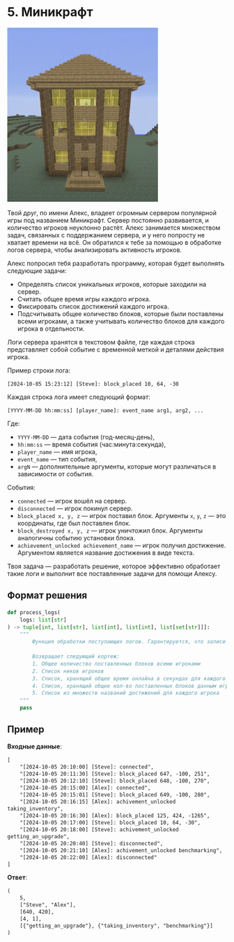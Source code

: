 # 5. Миникрафт
<img src="../assets/problem_5.png" height="400">

Твой друг, по имени Алекс, владеет огромным сервером популярной игры под названием Миникрафт. Сервер постоянно развивается, и количество игроков неуклонно растёт. Алекс занимается множеством задач, связанных с поддержанием сервера, и у него попросту не хватает времени на всё. Он обратился к тебе за помощью в обработке логов сервера, чтобы анализировать активность игроков.

Алекс попросил тебя разработать программу, которая будет выполнять следующие задачи:
- Определять список уникальных игроков, которые заходили на сервер.
- Считать общее время игры каждого игрока.
- Фиксировать список достижений каждого игрока.
- Подсчитывать общее количество блоков, которые были поставлены всеми игроками, а также учитывать количество блоков для каждого игрока в отдельности.

Логи сервера хранятся в текстовом файле, где каждая строка представляет собой событие с временной меткой и деталями действия игрока.

Пример строки лога:
```
[2024-10-05 15:23:12] [Steve]: block_placed 10, 64, -30
```

Каждая строка лога имеет следующий формат:
```
[YYYY-MM-DD hh:mm:ss] [player_name]: event_name arg1, arg2, ...
```

Где:
- `YYYY-MM-DD` — дата события (год-месяц-день),
- `hh:mm:ss` — время события (час:минута:секунда),
- `player_name` — имя игрока,
- `event_name` — тип события,
- `argN` — дополнительные аргументы, которые могут различаться в зависимости от события.

События:
- `connected` — игрок вошёл на сервер.
- `disconnected` — игрок покинул сервер.
- `block_placed x, y, z` — игрок поставил блок. Аргументы `x`, `y`, `z` — это координаты, где был поставлен блок.
- `block_destroyed x, y, z` — игрок уничтожил блок. Аргументы аналогичны событию установки блока.
- `achievement_unlocked achievement_name` — игрок получил достижение. Аргументом является название достижения в виде текста.

Твоя задача — разработать решение, которое эффективно обработает такие логи и выполнит все поставленные задачи для помощи Алексу.

## Формат решения
```python
def process_logs(
    logs: list[str]
) -> tuple[int, list[str], list[int], list[int], list[set[str]]]:
    """
        Функция обработки поступающих логов. Гарантируется, что записи в логах идут в хронологическом порядке.
        
        Возвращает следующий кортеж:
        1. Общее количество поставленных блоков всеми игроками
        2. Список ников игроков
        3. Список, хранящий общее время онлайна в секундах для каждого игрока в соответствии с предыдущим списком
        4. Список, хранящий общее кол-во поставленных блоков данным игроком
        5. Список из множеств названий достижений для каждого игрока
    """
    pass
```

## Пример
**Входные данные**:
```
[
    "[2024-10-05 20:10:00] [Steve]: connected",
    "[2024-10-05 20:11:30] [Steve]: block_placed 647, -100, 251",
    "[2024-10-05 20:12:10] [Steve]: block_placed 648, -100, 270",
    "[2024-10-05 20:15:00] [Alex]: connected",
    "[2024-10-05 20:15:01] [Steve]: block_placed 649, -100, 280",
    "[2024-10-05 20:16:15] [Alex]: achivement_unlocked taking_inventory",
    "[2024-10-05 20:16:30] [Alex]: block_placed 125, 424, -1265",
    "[2024-10-05 20:17:00] [Steve]: block_placed 10, 64, -30",
    "[2024-10-05 20:18:00] [Steve]: achivement_unlocked getting_an_upgrade",
    "[2024-10-05 20:20:40] [Steve]: disconnected",
    "[2024-10-05 20:21:10] [Alex]: achivement_unlocked benchmarking",
    "[2024-10-05 20:22:00] [Alex]: disconnected"
]
```

**Ответ**:
```
(
    5,
    ["Steve", "Alex"],
    [640, 420],
    [4, 1],
    [{"getting_an_upgrade"}, {"taking_inventory", "benchmarking"}]
)
```
